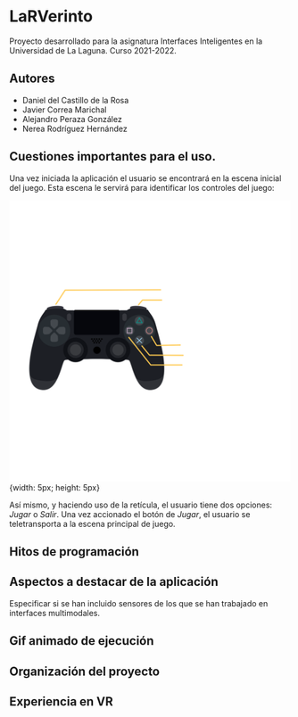 # LaRVerinto
Proyecto desarrollado para la asignatura Interfaces Inteligentes en la Universidad de La Laguna. Curso 2021-2022.
## Autores
* Daniel del Castillo de la Rosa
* Javier Correa Marichal
* Alejandro Peraza González
* Nerea Rodríguez Hernández
## Cuestiones importantes para el uso.
Una vez iniciada la aplicación el usuario se encontrará en la escena inicial del juego. Esta escena le servirá para identificar los controles del juego:

![texto_alternativo](./img/controles.png) {width: 5px; height: 5px}

Así mismo, y haciendo uso de la retícula, el usuario tiene dos opciones: *Jugar* o *Salir*. Una vez accionado el botón de *Jugar*, el usuario se teletransporta a la escena principal de juego.

## Hitos de programación
## Aspectos a destacar de la aplicación
Especificar si se han incluido sensores de los que se han trabajado en interfaces multimodales.
## Gif animado de ejecución
## Organización del proyecto
## Experiencia en VR

